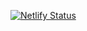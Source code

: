 [![Netlify Status](https://api.netlify.com/api/v1/badges/b9ae7ed6-54cb-4dfe-9848-51427299eaff/deploy-status)](https://app.netlify.com/sites/clever-ptolemy-809ad8/deploys)
